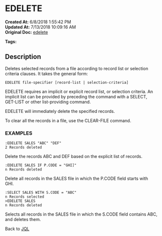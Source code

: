 # EDELETE

**Created At:** 6/8/2018 1:55:42 PM  
**Updated At:** 7/13/2018 10:09:16 AM  
**Original Doc:** [edelete](https://docs.jbase.com/46350-jql/edelete)  

**Tags:**
<badge text='jql' vertical='middle' />

## Description

Deletes selected records from a file according to record list or selection criteria clauses. It takes the general form:

```
EDELETE file-specifier [record-list | selection-criteria]
```



EDELETE requires an implicit or explicit record list, or selection criteria. An implicit list can be provided by preceding the command with a SELECT, GET-LIST or other list-providing command.

EDELETE will immediately delete the specified records.

To clear all the records in a file, use the CLEAR-FILE command.



### EXAMPLES

```
:EDELETE SALES "ABC" "DEF"
2 Records deleted 
```

Delete the records ABC and DEF based on the explicit list of records.



```
:EDELETE SALES IF P.CODE = "GHI]"
n Records deleted
```

Delete all records in the SALES file in which the P.CODE field starts with GHI.



```
:SELECT SALES WITH S.CODE = "ABC"
n Records selected
>EDELETE SALES
n Records deleted
```

Selects all records in the SALES file in which the S.CODE field contains ABC, and deletes them.



Back to [JQL](jbase-query-language-jql-)
